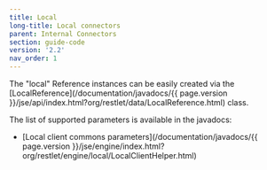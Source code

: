 ```yaml
---
title: Local
long-title: Local connectors
parent: Internal Connectors
section: guide-code
version: '2.2'
nav_order: 1
---
```

The "local" Reference instances can be easily created via the
[LocalReference](/documentation/javadocs/{{ page.version }}/jse/api/index.html?org/restlet/data/LocalReference.html)
class.

The list of supported parameters is available in the javadocs:

-   [Local client commons
    parameters](/documentation/javadocs/{{ page.version }}/jse/engine/index.html?org/restlet/engine/local/LocalClientHelper.html)
